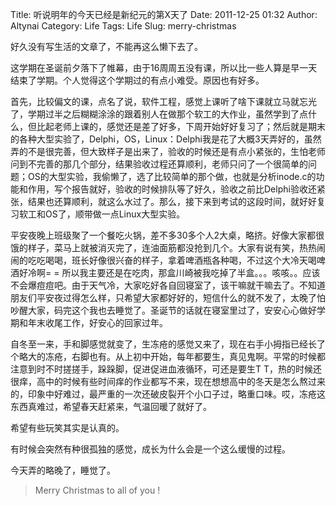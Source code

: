 Title: 听说明年的今天已经是新纪元的第X天了
Date: 2011-12-25 01:32
Author: Altynai
Category: Life
Tags: Life
Slug: merry-christmas

好久没有写生活的文章了，不能再这么懒下去了。

这学期在圣诞前夕落下了帷幕，由于16周周五没有课，所以比一些人算是早一天结束了学期。个人觉得这个学期过的有点小难受。原因也有好多。

首先，比较偏文的课，点名了说，软件工程，感觉上课听了啥下课就立马就忘光了，学期过半之后糊糊涂涂的跟着别人在做那个软工的大作业，虽然学到了点什么，但比起老师上课的，感觉还是差了好多，下周开始好好复习了；然后就是期末的各种大型实验了，Delphi，OS，Linux：Delphi我是花了大概3天弄好的，虽然弄的不是很完善，但大致样子是出来了，验收的时候还是有点小紧张的，生怕老师问到不完善的那几个部分，结果验收过程还算顺利，老师只问了一个很简单的问题；OS的大型实验，我偷懒了，选了比较简单的那个做，也就是分析inode.c的功能和作用，写个报告就好，验收的时候排队等了好久，验收之前比Delphi验收还紧张，结果也还算顺利，就这么水过了。那么，接下来到考试的这段时间，就好好复习软工和OS了，顺带做一点Linux大型实验。

平安夜晚上班级聚了一个餐吃火锅，差不多30多个人2大桌，略挤。好像大家都很饿的样子，菜马上就被消灭完了，连油面筋都没抢到几个。大家有说有笑，热热闹闹的吃吃喝喝，班长好像很兴奋的样子，拿着啤酒瓶各种喝，不过这个大冷天喝啤酒好冷啊= =
所以我主要还是在吃肉，那盒川崎被我吃掉了半盒。。。咳咳。。应该不会爆痘痘吧。由于天气冷，大家吃好各自回寝室了，该干嘛就干嘛去了。不知道朋友们平安夜过得怎么样，只希望大家都好好的，短信什么的就不发了，太晚了怕吵醒大家，码完这个我也去睡觉了。圣诞节的话就在寝室里过了，安安心心做好学期和年末收尾工作，好安心的回家过年。

自冬至一来，手和脚感觉就变了，生冻疮的感觉又来了，现在右手小拇指已经长了个略大的冻疮，右脚也有。从上初中开始，每年都要生，真见鬼啊。平常的时候都注意到时不时搓搓手，跺跺脚，促进促进血液循环，可还是要生T
T，热的时候还很痒，高中的时候有些时间痒的作业都写不来，现在想想高中的冬天是怎么熬过来的，印象中好难过，最严重的一次还破皮裂开个小口子过，略重口味。哎，冻疮这东西真难过，希望春天赶紧来，气温回暖了就好了。

希望有些玩笑其实是认真的。

有时候会突然有种很孤独的感觉，成长为什么会是一个这么缓慢的过程。

今天弄的略晚了，睡觉了。

> Merry Christmas to all of you !
